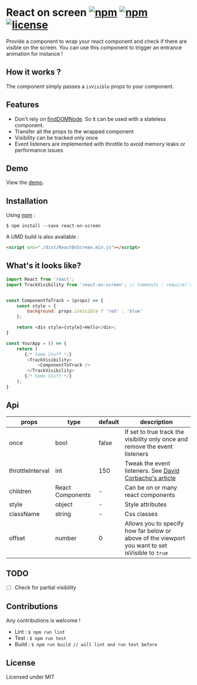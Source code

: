 # React on screen [![npm](https://img.shields.io/npm/dt/react-on-screen.svg?maxAge=2592000)]() [![npm](https://img.shields.io/npm/v/react-on-screen.svg?maxAge=2592000)]() [![license](https://img.shields.io/github/license/sniphpet/react-on-screen.svg?maxAge=2592000)]()

Provide a component to wrap your react component and check if there are visible on the screen.
You can use this component to trigger an entrance animation for instance !

## How it works ?

The component simply passes a ```isVisible``` props to your component.

## Features

- Don't rely on [findDOMNode](https://facebook.github.io/react/docs/top-level-api.html#reactdom.finddomnode). So it can be used with a stateless component.
- Transfer all the props to the wrapped component
- Visibility can be tracked only once
- Event listeners are implemented with throttle to avoid  memory leaks or performance issues

## Demo

View the [demo](https://sniphpet.github.io/react-on-screen/demo-react-on-screen.html).

## Installation

Using [npm](https://www.npmjs.com/) :

```
$ npm install --save react-on-screen
```

A UMD build is also available :

```html
<script src="./dist/ReactOnScreen.min.js"></script>
```

## What's it looks like?

```javascript
import React from 'react';
import TrackVisibility from 'react-on-screen'; // CommonJs : require('react-on-screen').default


const ComponentToTrack = (props) => {
    const style = {
        background: props.isVisible ? 'red' : 'blue'
    };

    return <div style={style}>Hello</div>;
}

const YourApp = () => {
    return (
       {/* Some Stuff */}
        <TrackVisibility>
            <ComponentToTrack />
        </TrackVisibility>
       {/* Some Stuff */}
    );
}

```

## Api

|props           |type            |default|description|
|----------------|----------------|-------|-----------|
|once            |bool            |false|If set to true track the visibility only once and remove the event listeners|
|throttleInterval|int             |150|Tweak the event listeners. See [David Corbacho's article](https://css-tricks.com/debouncing-throttling-explained-examples/)|
|children        |React Components|  -  |Can be on or many react components|
|style           |object          |  -  |Style attributes|
|className       |string          |  -  |Css classes|
|offset          |number          |  0  |Allows you to specify how far below or above of the viewport you want to set isVisible to `true`|

## TODO

- [ ] Check for partial visibility

## Contributions

Any contributions is welcome !

- Lint : ``` $ npm run lint ```
- Test : ``` $ npm run test ```
- Build : ``` $ npm run build // will lint and run test before ```

## License

Licensed under MIT

